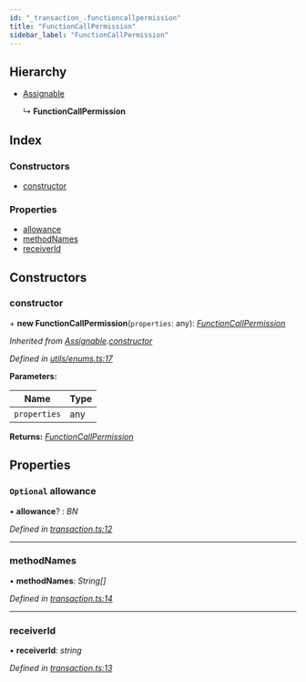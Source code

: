 ```yaml
---
id: "_transaction_.functioncallpermission"
title: "FunctionCallPermission"
sidebar_label: "FunctionCallPermission"
---
```


## Hierarchy

* [Assignable](_utils_enums_.assignable.md)

  ↳ **FunctionCallPermission**

## Index

### Constructors

* [constructor](_transaction_.functioncallpermission.md#constructor)

### Properties

* [allowance](_transaction_.functioncallpermission.md#optional-allowance)
* [methodNames](_transaction_.functioncallpermission.md#methodnames)
* [receiverId](_transaction_.functioncallpermission.md#receiverid)

## Constructors

###  constructor

\+ **new FunctionCallPermission**(`properties`: any): *[FunctionCallPermission](_transaction_.functioncallpermission.md)*

*Inherited from [Assignable](_utils_enums_.assignable.md).[constructor](_utils_enums_.assignable.md#constructor)*

*Defined in [utils/enums.ts:17](https://github.com/nearprotocol/nearlib/blob/57ba3df/src.ts/utils/enums.ts#L17)*

**Parameters:**

Name | Type |
------ | ------ |
`properties` | any |

**Returns:** *[FunctionCallPermission](_transaction_.functioncallpermission.md)*

## Properties

### `Optional` allowance

• **allowance**? : *BN*

*Defined in [transaction.ts:12](https://github.com/nearprotocol/nearlib/blob/57ba3df/src.ts/transaction.ts#L12)*

___

###  methodNames

• **methodNames**: *String[]*

*Defined in [transaction.ts:14](https://github.com/nearprotocol/nearlib/blob/57ba3df/src.ts/transaction.ts#L14)*

___

###  receiverId

• **receiverId**: *string*

*Defined in [transaction.ts:13](https://github.com/nearprotocol/nearlib/blob/57ba3df/src.ts/transaction.ts#L13)*
